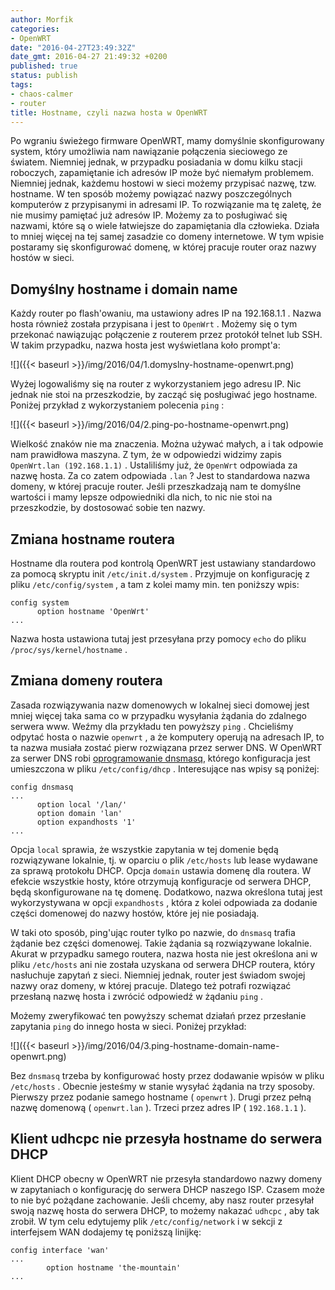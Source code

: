 ```yaml
---
author: Morfik
categories:
- OpenWRT
date: "2016-04-27T23:49:32Z"
date_gmt: 2016-04-27 21:49:32 +0200
published: true
status: publish
tags:
- chaos-calmer
- router
title: Hostname, czyli nazwa hosta w OpenWRT
---
```


Po wgraniu świeżego firmware OpenWRT, mamy domyślnie skonfigurowany system, który umożliwia nam
nawiązanie połączenia sieciowego ze światem. Niemniej jednak, w przypadku posiadania w domu kilku
stacji roboczych, zapamiętanie ich adresów IP może być niemałym problemem. Niemniej jednak, każdemu
hostowi w sieci możemy przypisać nazwę, tzw. hostname. W ten sposób możemy powiązać nazwy
poszczególnych komputerów z przypisanymi in adresami IP. To rozwiązanie ma tę zaletę, że nie musimy
pamiętać już adresów IP. Możemy za to posługiwać się nazwami, które są o wiele łatwiejsze do
zapamiętania dla człowieka. Działa to mniej więcej na tej samej zasadzie co domeny internetowe. W
tym wpisie postaramy się skonfigurować domenę, w której pracuje router oraz nazwy hostów w sieci.

<!--more-->
## Domyślny hostname i domain name

Każdy router po flash'owaniu, ma ustawiony adres IP na 192.168.1.1 . Nazwa hosta również została
przypisana i jest to `OpenWrt` . Możemy się o tym przekonać nawiązując połączenie z routerem przez
protokół telnet lub SSH. W takim przypadku, nazwa hosta jest wyświetlana koło prompt'a:

![]({{< baseurl >}}/img/2016/04/1.domyslny-hostname-openwrt.png)

Wyżej logowaliśmy się na router z wykorzystaniem jego adresu IP. Nic jednak nie stoi na
przeszkodzie, by zacząć się posługiwać jego hostname. Poniżej przykład z wykorzystaniem polecenia
`ping` :

![]({{< baseurl >}}/img/2016/04/2.ping-po-hostname-openwrt.png)

Wielkość znaków nie ma znaczenia. Można używać małych, a i tak odpowie nam prawidłowa maszyna. Z
tym, że w odpowiedzi widzimy zapis `OpenWrt.lan (192.168.1.1)` . Ustaliliśmy już, że `OpenWrt`
odpowiada za nazwę hosta. Za co zatem odpowiada `.lan` ? Jest to standardowa nazwa domeny, w której
pracuje router. Jeśli przeszkadzają nam te domyślne wartości i mamy lepsze odpowiedniki dla nich, to
nic nie stoi na przeszkodzie, by dostosować sobie ten nazwy.

## Zmiana hostname routera

Hostname dla routera pod kontrolą OpenWRT jest ustawiany standardowo za pomocą skryptu init
`/etc/init.d/system` . Przyjmuje on konfigurację z pliku `/etc/config/system` , a tam z kolei mamy
min. ten poniższy wpis:

    config system
          option hostname 'OpenWrt'
    ...

Nazwa hosta ustawiona tutaj jest przesyłana przy pomocy `echo` do pliku `/proc/sys/kernel/hostname`
.

## Zmiana domeny routera

Zasada rozwiązywania nazw domenowych w lokalnej sieci domowej jest mniej więcej taka sama co w
przypadku wysyłania żądania do zdalnego serwera www. Weźmy dla przykładu ten powyższy `ping` .
Chcieliśmy odpytać hosta o nazwie `openwrt` , a że komputery operują na adresach IP, to ta nazwa
musiała zostać pierw rozwiązana przez serwer DNS. W OpenWRT za serwer DNS robi [oprogramowanie
dnsmasq](https://wiki.openwrt.org/doc/howto/dhcp.dnsmasq), którego konfiguracja jest umieszczona w
pliku `/etc/config/dhcp` . Interesujące nas wpisy są poniżej:

    config dnsmasq
    ...
          option local '/lan/'
          option domain 'lan'
          option expandhosts '1'
    ...

Opcja `local` sprawia, że wszystkie zapytania w tej domenie będą rozwiązywane lokalnie, tj. w
oparciu o plik `/etc/hosts` lub lease wydawane za sprawą protokołu DHCP. Opcja `domain` ustawia
domenę dla routera. W efekcie wszystkie hosty, które otrzymują konfiguracje od serwera DHCP, będą
skonfigurowane na tę domenę. Dodatkowo, nazwa określona tutaj jest wykorzystywana w opcji
`expandhosts` , która z kolei odpowiada za dodanie części domenowej do nazwy hostów, które jej nie
posiadają.

W taki oto sposób, ping'ując router tylko po nazwie, do `dnsmasq` trafia żądanie bez części
domenowej. Takie żądania są rozwiązywane lokalnie. Akurat w przypadku samego routera, nazwa hosta
nie jest określona ani w pliku `/etc/hosts` ani nie została uzyskana od serwera DHCP routera, który
nasłuchuje zapytań z sieci. Niemniej jednak, router jest świadom swojej nazwy oraz domeny, w której
pracuje. Dlatego też potrafi rozwiązać przesłaną nazwę hosta i zwrócić odpowiedź w żądaniu `ping` .

Możemy zweryfikować ten powyższy schemat działań przez przesłanie zapytania `ping` do innego hosta w
sieci. Poniżej przykład:

![]({{< baseurl >}}/img/2016/04/3.ping-hostname-domain-name-openwrt.png)

Bez `dnsmasq` trzeba by konfigurować hosty przez dodawanie wpisów w pliku `/etc/hosts` . Obecnie
jesteśmy w stanie wysyłać żądania na trzy sposoby. Pierwszy przez podanie samego hostname (
`openwrt` ). Drugi przez pełną nazwę domenową ( `openwrt.lan` ). Trzeci przez adres IP (
`192.168.1.1` ).

## Klient udhcpc nie przesyła hostname do serwera DHCP

Klient DHCP obecny w OpenWRT nie przesyła standardowo nazwy domeny w zapytaniach o konfigurację do
serwera DHCP naszego ISP. Czasem może to nie być pożądane zachowanie. Jeśli chcemy, aby nasz router
przesyłał swoją nazwę hosta do serwera DHCP, to możemy nakazać `udhcpc` , aby tak zrobił. W tym celu
edytujemy plik `/etc/config/network` i w sekcji z interfejsem WAN dodajemy tę poniższą linijkę:

    config interface 'wan'
    ...
            option hostname 'the-mountain'
    ...
